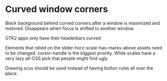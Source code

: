 # Curved window corners
Black background behind curved corners after a window is maximized and restored. Disappears when focus is shifted to another window.

GTK2 apps only have their headerbars curved

Elements that relied on the slider-horz-scale-has-marks-above assets need to be changed. cursor-handle is the biggest priority. While scales have a very lazy all-CSS pick that people might find ugly.

Drawing.scss should be used instead of having button rules all over the place.
